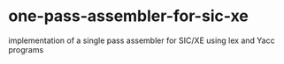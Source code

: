 # one-pass-assembler-for-sic-xe
implementation of a single pass assembler for SIC/XE using lex and Yacc programs

